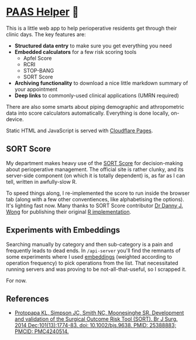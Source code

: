 # [PAAS Helper](https://paas.nunn.io) 🤖
This is a little web app to help perioperative residents get through their clinic days. The key features are:

- **Structured data entry** to make sure you get everything you need
- **Embedded calculators** for a few risk scoring tools
    - Apfel Score
    - RCRI
    - STOP-BANG
    - SORT Score
- **Archiving functionality** to download a nice little markdown summary of your appointment
- **Deep links** to commonly-used clinical applications (UMRN required)

There are also some smarts about piping demographic and athropometric data into score calculators automatically. Everything is done locally, on-device.

Static HTML and JavaScript is served with [Cloudflare Pages](https://pages.cloudflare.com).

## SORT Score
My department makes heavy use of the [SORT Score](http://sortsurgery.com) for decision-making about perioperative management. The official site is rather clunky, and its server-side component (on which it is totally dependent) is, as far as I can tell, written in awfully-slow R.

To speed things along, I re-implemented the score to run inside the browser tab (along with a few other conventiences, like alphabetising the options). It's lighting fast now. Many thanks to SORT Score contributor [Dr Danny J. Wong](https://dannyjnwong.github.io/about/) for publishing their original [R implementation](https://github.com/dannyjnwong/SORTWebCalc_dev).

## Experiments with Embeddings
Searching manually by category and then sub-category is a pain and frequently leads to dead ends. In `/api-server` you'll find the remnants of some experiments where I used [embeddings](https://www.cloudflare.com/en-gb/learning/ai/what-are-embeddings/) (weighted according to operation frequency) to pick operations from the list. That necessitated running servers and was proving to be not-all-that-useful, so I scrapped it.

For now.

## References
- [Protopapa KL, Simpson JC, Smith NC, Moonesinghe SR. Development and validation of the Surgical Outcome Risk Tool (SORT). Br J Surg. 2014 Dec;101(13):1774-83. doi: 10.1002/bjs.9638. PMID: 25388883; PMCID: PMC4240514.](https://doi.org/10.1002/bjs.9638)